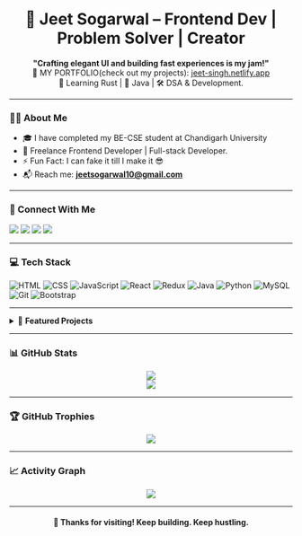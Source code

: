 <h1 align="center">🚀 Jeet Sogarwal – Frontend Dev | Problem Solver | Creator</h1>

<p align="center">
  <b>"Crafting elegant UI and building fast experiences is my jam!"</b><br />
  🔭 MY PORTFOLIO(check out my projects): <a href="https://jeet-singh.netlify.app" target="_blank">jeet-singh.netlify.app</a><br />
  🧠 Learning Rust | 🌱 Java | 🛠 DSA & Development.
</p>

---

### 🙋‍♂️ About Me

- 🎓 I have completed my BE-CSE student at Chandigarh University  
- 💼 Freelance Frontend Developer | Full-stack Developer.  
- ⚡ Fun Fact: I can fake it till I make it 😎  
- 📬 Reach me: **jeetsogarwal10@gmail.com**

---

### 🔗 Connect With Me

<p align="left">
  <a href="https://linkedin.com/in/jeet-sogarwal" target="_blank"><img src="https://img.shields.io/badge/LinkedIn-blue?logo=linkedin&style=for-the-badge" /></a>
  <a href="https://twitter.com/jeet_sogarwal_" target="_blank"><img src="https://img.shields.io/badge/Twitter-black?logo=twitter&style=for-the-badge" /></a>
  <a href="https://instagram.com/jeet_sogarwal_" target="_blank"><img src="https://img.shields.io/badge/Instagram-pink?logo=instagram&style=for-the-badge" /></a>
  <a href="mailto:jeetsogarwal10@gmail.com"><img src="https://img.shields.io/badge/Gmail-red?logo=gmail&style=for-the-badge" /></a>
</p>

---

### 💻 Tech Stack

![HTML](https://img.shields.io/badge/-HTML5-E34F26?logo=html5&logoColor=white&style=flat-square)
![CSS](https://img.shields.io/badge/-CSS3-1572B6?logo=css3&logoColor=white&style=flat-square)
![JavaScript](https://img.shields.io/badge/-JavaScript-F7DF1E?logo=javascript&logoColor=black&style=flat-square)
![React](https://img.shields.io/badge/-React-61DAFB?logo=react&logoColor=black&style=flat-square)
![Redux](https://img.shields.io/badge/-Redux-764ABC?logo=redux&logoColor=white&style=flat-square)
![Java](https://img.shields.io/badge/-Java-007396?logo=java&logoColor=white&style=flat-square)
![Python](https://img.shields.io/badge/-Python-3776AB?logo=python&logoColor=white&style=flat-square)
![MySQL](https://img.shields.io/badge/-MySQL-4479A1?logo=mysql&logoColor=white&style=flat-square)
![Git](https://img.shields.io/badge/-Git-F05032?logo=git&logoColor=white&style=flat-square)
![Bootstrap](https://img.shields.io/badge/-Bootstrap-563D7C?logo=bootstrap&logoColor=white&style=flat-square)

---

<details>
<summary>📁 <strong>Featured Projects</strong></summary>

- 🧮 [**BudgetWarrior**](https://github.com/jeetsogarwal) – Smart expense tracker with reminders & saving tips
- 🏋️‍♂️ [**GyMate**](https://github.com/jeetsogarwal) – React fitness center that boosted retention by 25%
- 🎬 [**FreeFlix**](https://github.com/jeetsogarwal) – All-in-one streaming platform (No multiple subscriptions)
- 🏫 [**School Management System**](https://github.com/jeetsogarwal) – Optimized MySQL-powered admin dashboard

</details>

---

### 📊 GitHub Stats

<p align="center">
  <img src="https://github-readme-streak-stats.herokuapp.com/?user=jeetsogarwal&theme=react" />
  <br />
  <img src="https://github-readme-stats.vercel.app/api/top-langs/?username=jeetsogarwal&layout=compact&theme=tokyonight" />
</p>

---

### 🏆 GitHub Trophies

<p align="center">
  <img src="https://github-profile-trophy.vercel.app/?username=jeetsogarwal&theme=gruvbox&margin-w=15&row=2&column=3" />
</p>

---

### 📈 Activity Graph

<p align="center">
  <img src="https://github-readme-activity-graph.vercel.app/graph?username=jeetsogarwal&theme=github-compact" />
</p>

---

<h4 align="center">🌟 Thanks for visiting! Keep building. Keep hustling.</h4>
